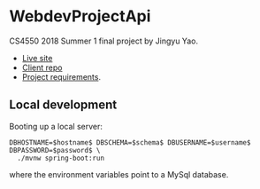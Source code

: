 # WebdevProjectApi

CS4550 2018 Summer 1 final project by Jingyu Yao.

- [Live site](http://jingyuyao-webdev-project.herokuapp.com/)
- [Client repo](https://github.com/jingyuyao/webdev-project)
- [Project requirements](https://docs.google.com/document/d/1De-UdZ8LpJt6tftlCsYcZz-BCyh8Nljz7KYO5DY00_8/edit?usp=sharing).

## Local development

Booting up a local server:
```
DBHOSTNAME=$hostname$ DBSCHEMA=$schema$ DBUSERNAME=$username$ DBPASSWORD=$password$ \
  ./mvnw spring-boot:run
```
where the environment variables point to a MySql database.
